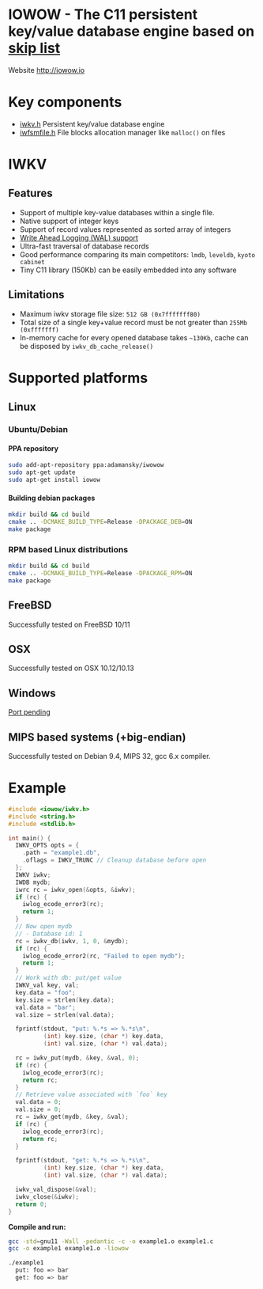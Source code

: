IOWOW - The C11 persistent key/value database engine based on [skip list](https://en.wikipedia.org/wiki/Skip_list)
==================================================================================================================

Website http://iowow.io

# Key components

* [iwkv.h](https://github.com/Softmotions/iowow/blob/master/src/kv/iwkv.h) Persistent key/value database engine
* [iwfsmfile.h](https://github.com/Softmotions/iowow/blob/master/src/fs/iwfsmfile.h) File blocks allocation manager like `malloc()` on files

# IWKV

## Features

* Support of multiple key-value databases within a single file.
* Native support of integer keys
* Support of record values represented as sorted array of integers
* [Write Ahead Logging (WAL) support](http://iowow.io/wal)
* Ultra-fast traversal of database records
* Good performance comparing its main competitors: `lmdb`, `leveldb`, `kyoto cabinet`
* Tiny C11 library (150Kb) can be easily embedded into any software

## Limitations

* Maximum iwkv storage file size: `512 GB (0x7fffffff80)`
* Total size of a single key+value record must be not greater than `255Mb (0xfffffff)`
* In-memory cache for every opened database takes `~130Kb`, cache can be disposed by `iwkv_db_cache_release()`

# Supported platforms

## Linux
### Ubuntu/Debian
#### PPA repository

```sh
sudo add-apt-repository ppa:adamansky/iwowow
sudo apt-get update
sudo apt-get install iowow
```

#### Building debian packages

```sh
mkdir build && cd build
cmake .. -DCMAKE_BUILD_TYPE=Release -DPACKAGE_DEB=ON
make package
```

### RPM based Linux distributions
```sh
mkdir build && cd build
cmake .. -DCMAKE_BUILD_TYPE=Release -DPACKAGE_RPM=ON
make package
```

## FreeBSD

Successfully tested on FreeBSD 10/11

## OSX

Successfully tested on OSX 10.12/10.13

## Windows

[Port pending](https://github.com/Softmotions/iowow/issues/1)


## MIPS based systems (+big-endian)

Successfully tested on Debian 9.4, MIPS 32, gcc 6.x compiler.

# Example

```c
#include <iowow/iwkv.h>
#include <string.h>
#include <stdlib.h>

int main() {
  IWKV_OPTS opts = {
    .path = "example1.db",
    .oflags = IWKV_TRUNC // Cleanup database before open
  };
  IWKV iwkv;
  IWDB mydb;
  iwrc rc = iwkv_open(&opts, &iwkv);
  if (rc) {
    iwlog_ecode_error3(rc);
    return 1;
  }
  // Now open mydb
  // - Database id: 1
  rc = iwkv_db(iwkv, 1, 0, &mydb);
  if (rc) {
    iwlog_ecode_error2(rc, "Failed to open mydb");
    return 1;
  }
  // Work with db: put/get value
  IWKV_val key, val;
  key.data = "foo";
  key.size = strlen(key.data);
  val.data = "bar";
  val.size = strlen(val.data);

  fprintf(stdout, "put: %.*s => %.*s\n",
          (int) key.size, (char *) key.data,
          (int) val.size, (char *) val.data);

  rc = iwkv_put(mydb, &key, &val, 0);
  if (rc) {
    iwlog_ecode_error3(rc);
    return rc;
  }
  // Retrieve value associated with `foo` key
  val.data = 0;
  val.size = 0;
  rc = iwkv_get(mydb, &key, &val);
  if (rc) {
    iwlog_ecode_error3(rc);
    return rc;
  }

  fprintf(stdout, "get: %.*s => %.*s\n",
          (int) key.size, (char *) key.data,
          (int) val.size, (char *) val.data);

  iwkv_val_dispose(&val);
  iwkv_close(&iwkv);
  return 0;
}
```
**Compile and run:**

```sh
gcc -std=gnu11 -Wall -pedantic -c -o example1.o example1.c
gcc -o example1 example1.o -liowow

./example1
  put: foo => bar
  get: foo => bar
```



